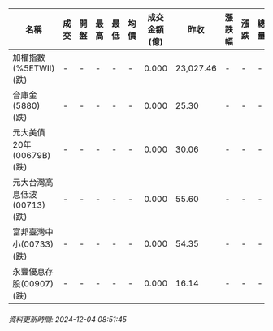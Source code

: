 | 名稱 | 成交 | 開盤 | 最高 | 最低 | 均價 | 成交金額(億) | 昨收 | 漲跌幅 | 漲跌 | 總量 | 昨量 | 振幅 |
| -------- | -------- | -------- | -------- |-------- | -------- | -------- |-------- |-------- |-------- | -------- | -------- |-------- |
|加權指數(%5ETWII) (跌)|-|-|-|-|-|0.000|23,027.46|-|-|-|-|0.00%|
|合庫金(5880) (跌)|-|-|-|-|-|0.000|25.30|-|-|-|-|0.00%|
|元大美債20年(00679B) (跌)|-|-|-|-|-|0.000|30.06|-|-|-|-|0.00%|
|元大台灣高息低波(00713) (跌)|-|-|-|-|-|0.000|55.60|-|-|-|-|0.00%|
|富邦臺灣中小(00733) (跌)|-|-|-|-|-|0.000|54.35|-|-|-|-|0.00%|
|永豐優息存股(00907) (跌)|-|-|-|-|-|0.000|16.14|-|-|-|-|0.00%|
###### 資料更新時間: 2024-12-04 08:51:45